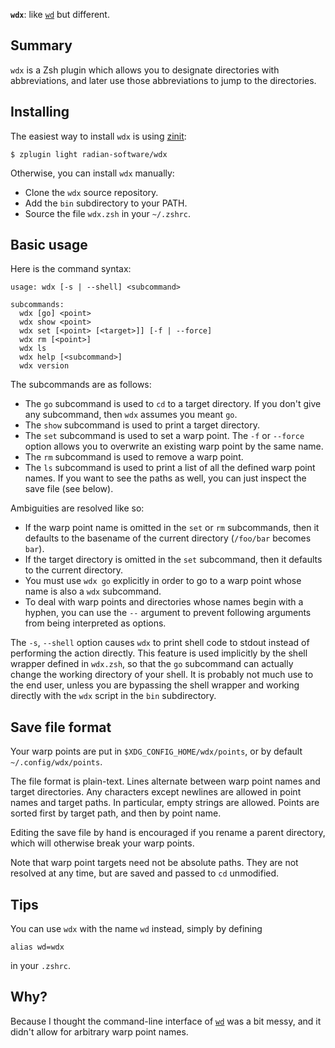 **`wdx`**: like [`wd`][wd] but different.

## Summary

`wdx` is a Zsh plugin which allows you to designate directories with
abbreviations, and later use those abbreviations to jump to the
directories.

## Installing

The easiest way to install `wdx` is using [zinit]:

    $ zplugin light radian-software/wdx

Otherwise, you can install `wdx` manually:

* Clone the `wdx` source repository.
* Add the `bin` subdirectory to your PATH.
* Source the file `wdx.zsh` in your `~/.zshrc`.

## Basic usage

Here is the command syntax:

    usage: wdx [-s | --shell] <subcommand>

    subcommands:
      wdx [go] <point>
      wdx show <point>
      wdx set [<point> [<target>]] [-f | --force]
      wdx rm [<point>]
      wdx ls
      wdx help [<subcommand>]
      wdx version

The subcommands are as follows:

* The `go` subcommand is used to `cd` to a target directory. If you
  don't give any subcommand, then `wdx` assumes you meant `go`.
* The `show` subcommand is used to print a target directory.
* The `set` subcommand is used to set a warp point. The `-f` or
  `--force` option allows you to overwrite an existing warp point by
  the same name.
* The `rm` subcommand is used to remove a warp point.
* The `ls` subcommand is used to print a list of all the defined warp
  point names. If you want to see the paths as well, you can just
  inspect the save file (see below).

Ambiguities are resolved like so:

* If the warp point name is omitted in the `set` or `rm` subcommands,
  then it defaults to the basename of the current directory
  (`/foo/bar` becomes `bar`).
* If the target directory is omitted in the `set` subcommand, then it
  defaults to the current directory.
* You must use `wdx go` explicitly in order to go to a warp point
  whose name is also a `wdx` subcommand.
* To deal with warp points and directories whose names begin with a
  hyphen, you can use the `--` argument to prevent following arguments
  from being interpreted as options.

The `-s`, `--shell` option causes `wdx` to print shell code to stdout
instead of performing the action directly. This feature is used
implicitly by the shell wrapper defined in `wdx.zsh`, so that the `go`
subcommand can actually change the working directory of your shell. It
is probably not much use to the end user, unless you are bypassing the
shell wrapper and working directly with the `wdx` script in the `bin`
subdirectory.

## Save file format

Your warp points are put in `$XDG_CONFIG_HOME/wdx/points`, or by
default `~/.config/wdx/points`.

The file format is plain-text. Lines alternate between warp point
names and target directories. Any characters except newlines are
allowed in point names and target paths. In particular, empty strings
are allowed. Points are sorted first by target path, and then by point
name.

Editing the save file by hand is encouraged if you rename a parent
directory, which will otherwise break your warp points.

Note that warp point targets need not be absolute paths. They are not
resolved at any time, but are saved and passed to `cd` unmodified.

## Tips

You can use `wdx` with the name `wd` instead, simply by defining

    alias wd=wdx

in your `.zshrc`.

## Why?

Because I thought the command-line interface of [`wd`][wd] was a bit
messy, and it didn't allow for arbitrary warp point names.

[wd]: https://github.com/mfaerevaag/wd
[zinit]: https://github.com/zdharma-continuum/zinit
